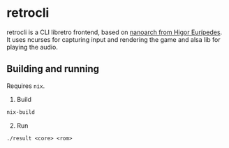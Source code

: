 # retrocli

retrocli is a CLI libretro frontend, based on [nanoarch from Higor Eurípedes](https://github.com/heuripedes/nanoarch).
It uses ncurses for capturing input and rendering the game and alsa lib for playing the audio.

## Building and running

Requires `nix`.

1. Build

```sh
nix-build
```

2. Run

```
./result <core> <rom>
```
